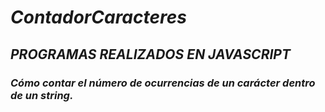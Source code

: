 # **_ContadorCaracteres_**
## **_PROGRAMAS REALIZADOS EN JAVASCRIPT_**
### **_Cómo contar el número de ocurrencias de un carácter dentro de un string._**
